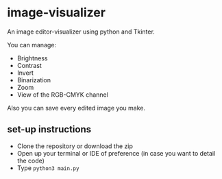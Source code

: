 # image-visualizer
An image editor-visualizer using python and Tkinter.

You can manage:
  
  - Brightness
  - Contrast
  - Invert
  - Binarization
  - Zoom
  - View of the RGB-CMYK channel
  
Also you can save every edited image you make.
  
## set-up instructions

- Clone the repository or download the zip
- Open up your terminal or IDE of preference (in case you want to detail the code)
- Type `python3 main.py`



